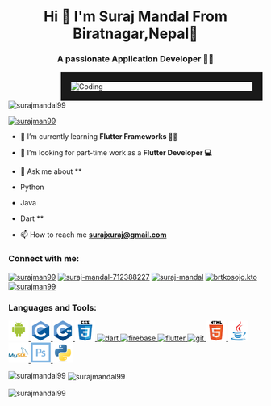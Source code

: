
<h1 align="center">Hi 👋 I'm Suraj Mandal From Biratnagar,Nepal🚩</h1>
<h3 align="center">A passionate Application Developer 👨‍💻</h3>
<img align="right" alt="Coding" width="360" border="20" src="https://media1.giphy.com/media/RbDKaczqWovIugyJmW/giphy.gif?cid=ecf05e471oo7owz8w76iskrtnh2wgm8c4myo2o5y1vxy8xre&rid=giphy.gif&ct=g">

<p align="left"> <img src="https://komarev.com/ghpvc/?username=surajmandal99&label=Profile%20views&color=0e75b6&style=flat" alt="surajmandal99" /> </p>

<p align="left"> <a href="https://twitter.com/surajman99" target="blank"><img src="https://img.shields.io/twitter/follow/surajman99?logo=twitter&style=for-the-badge" alt="surajman99" /></a> </p>

- 🌱 I’m currently learning **Flutter Frameworks 👨‍💻**

- 🤝 I’m looking for part-time work as a **Flutter Developer 💻**

- 💬 Ask me about **
- Python 
- Java 
- Dart **

- 📫 How to reach me **surajxuraj@gmail.com**

<!-- - ⚡ Fun fact about me **I think I'm Funny 💀** -->

<h3 align="left">Connect with me:</h3>
<p align="left">
<a href="https://twitter.com/surajman99" target="blank"><img align="center" src="https://raw.githubusercontent.com/rahuldkjain/github-profile-readme-generator/master/src/images/icons/Social/twitter.svg" alt="surajman99" height="30" width="40" /></a>
<a href="https://linkedin.com/in/suraj-mandal-712388227" target="blank"><img align="center" src="https://raw.githubusercontent.com/rahuldkjain/github-profile-readme-generator/master/src/images/icons/Social/linked-in-alt.svg" alt="suraj-mandal-712388227" height="30" width="40" /></a>
<a href="https://stackoverflow.com/users/suraj-mandal" target="blank"><img align="center" src="https://raw.githubusercontent.com/rahuldkjain/github-profile-readme-generator/master/src/images/icons/Social/stack-overflow.svg" alt="suraj-mandal" height="30" width="40" /></a>
<a href="https://fb.com/brtkosojo.kto" target="blank"><img align="center" src="https://raw.githubusercontent.com/rahuldkjain/github-profile-readme-generator/master/src/images/icons/Social/facebook.svg" alt="brtkosojo.kto" height="30" width="40" /></a>
<a href="https://instagram.com/surajman99" target="blank"><img align="center" src="https://raw.githubusercontent.com/rahuldkjain/github-profile-readme-generator/master/src/images/icons/Social/instagram.svg" alt="surajman99" height="30" width="40" /></a>
</p>

<h3 align="left">Languages and Tools:</h3>
<p align="left"> <a href="https://developer.android.com" target="_blank" rel="noreferrer"> <img src="https://raw.githubusercontent.com/devicons/devicon/master/icons/android/android-original-wordmark.svg" alt="android" width="40" height="40"/> </a> <a href="https://www.cprogramming.com/" target="_blank" rel="noreferrer"> <img src="https://raw.githubusercontent.com/devicons/devicon/master/icons/c/c-original.svg" alt="c" width="40" height="40"/> </a> <a href="https://www.w3schools.com/cpp/" target="_blank" rel="noreferrer"> <img src="https://raw.githubusercontent.com/devicons/devicon/master/icons/cplusplus/cplusplus-original.svg" alt="cplusplus" width="40" height="40"/> </a> <a href="https://www.w3schools.com/css/" target="_blank" rel="noreferrer"> <img src="https://raw.githubusercontent.com/devicons/devicon/master/icons/css3/css3-original-wordmark.svg" alt="css3" width="40" height="40"/> </a> <a href="https://dart.dev" target="_blank" rel="noreferrer"> <img src="https://www.vectorlogo.zone/logos/dartlang/dartlang-icon.svg" alt="dart" width="40" height="40"/> </a> <a href="https://firebase.google.com/" target="_blank" rel="noreferrer"> <img src="https://www.vectorlogo.zone/logos/firebase/firebase-icon.svg" alt="firebase" width="40" height="40"/> </a> <a href="https://flutter.dev" target="_blank" rel="noreferrer"> <img src="https://www.vectorlogo.zone/logos/flutterio/flutterio-icon.svg" alt="flutter" width="40" height="40"/> </a> <a href="https://git-scm.com/" target="_blank" rel="noreferrer"> <img src="https://www.vectorlogo.zone/logos/git-scm/git-scm-icon.svg" alt="git" width="40" height="40"/> </a> <a href="https://www.w3.org/html/" target="_blank" rel="noreferrer"> <img src="https://raw.githubusercontent.com/devicons/devicon/master/icons/html5/html5-original-wordmark.svg" alt="html5" width="40" height="40"/> </a> <a href="https://www.java.com" target="_blank" rel="noreferrer"> <img src="https://raw.githubusercontent.com/devicons/devicon/master/icons/java/java-original.svg" alt="java" width="40" height="40"/> </a> <a href="https://www.mysql.com/" target="_blank" rel="noreferrer"> <img src="https://raw.githubusercontent.com/devicons/devicon/master/icons/mysql/mysql-original-wordmark.svg" alt="mysql" width="40" height="40"/> </a> <a href="https://www.photoshop.com/en" target="_blank" rel="noreferrer"> <img src="https://raw.githubusercontent.com/devicons/devicon/master/icons/photoshop/photoshop-line.svg" alt="photoshop" width="40" height="40"/> </a> <a href="https://www.python.org" target="_blank" rel="noreferrer"> <img src="https://raw.githubusercontent.com/devicons/devicon/master/icons/python/python-original.svg" alt="python" width="40" height="40"/> </a> </p>

<p><img align="left" src="https://github-readme-stats.vercel.app/api/top-langs?username=surajmandal99&show_icons=true&locale=en&layout=compact" alt="surajmandal99" /></p>

<p>&nbsp;<img align="center" src="https://github-readme-stats.vercel.app/api?username=surajmandal99&show_icons=true&locale=en" alt="surajmandal99" /></p>

<p><img align="center" src="https://github-readme-streak-stats.herokuapp.com/?user=surajmandal99&" alt="surajmandal99" /></p>
